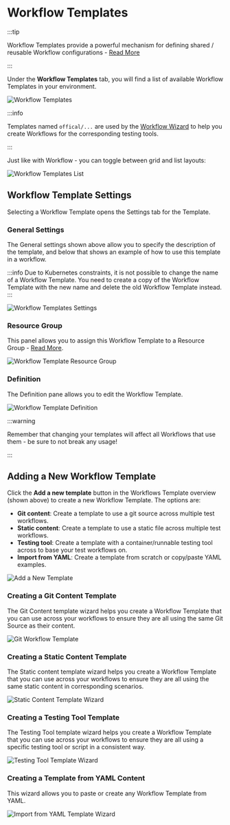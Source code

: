 # Workflow Templates

:::tip

Workflow Templates provide a powerful mechanism for defining shared / reusable Workflow configurations - [Read More](/articles/test-workflow-templates)

:::

Under the **Workflow Templates** tab, you will find a list of available Workflow Templates in your environment.

![Workflow Templates](../img/workflow-templates-072024.png)

:::info

Templates named `offical/...` are used by the [Workflow Wizard](/articles/test-workflows-create-wizard#create-with-wizard) to help 
you create Workflows for the corresponding testing tools.

:::

Just like with Workflow - you can toggle between grid and list layouts:

![Workflow Templates List](../img/workflow-templates-list.png)


## Workflow Template Settings

Selecting a Workflow Template opens the Settings tab for the Template.

### General Settings

The General settings shown above allow you to specify the description of the template, and below that
shows an example of how to use this template in a workflow.

:::info
Due to Kubernetes constraints, it is not possible to change the name of a Workflow Template.
You need to create a copy of the Workflow Template with the new name and delete the old Workflow Template instead.
::: 

![Workflow Templates Settings](../img/workflow-templates-settings.png)

### Resource Group

This panel allows you to assign this Workflow Template to a Resource Group - [Read More](/articles/resource-groups#managing-resources-in-a-resource-group).

![Workflow Template Resource Group](install/workflow-template-resource-group.png)

### Definition

The Definition pane allows you to edit the Workflow Template.

![Workflow Template Definition](../img/workflow-template-definition.png)


:::warning

Remember that changing your templates will affect all Workflows that use them - be sure to not break any usage!

:::

## Adding a New Workflow Template

Click the **Add a new template** button in the Workflows Template overview (shown above) to create a new Workflow Template. 
The options are:

- **Git content**: Create a template to use a git source across multiple test workflows.
- **Static content**: Create a template to use a static file across multiple test workflows.
- **Testing tool**: Create a template with a
container/runnable testing tool across to base your test workflows on.
- **Import from YAML**: Create a template from scratch or copy/paste YAML examples.

![Add a New Template](../img/add-new-workflow-template-072024.png)

### Creating a Git Content Template

The Git Content template wizard helps you create a Workflow Template that you can use across your workflows to ensure
they are all using the same Git Source as their content.

![Git Workflow Template](../img/git-content-template-wizard.png)


### Creating a Static Content Template

The Static content template wizard helps you create a Workflow Template that you can use across your workflows to ensure 
they are all using the same static content in corresponding scenarios.

![Static Content Template Wizard](../img/static-content-template-wizard.png)


### Creating a Testing Tool Template

The Testing Tool template wizard helps you create a Workflow Template that you can use across your workflows to ensure
they are all using a specific testing tool or script in a consistent way.

![Testing Tool Template Wizard](../img/testing-tool-template-wizard.png)


### Creating a Template from YAML Content 

This wizard allows you to paste or create any Workflow Template from YAML.

![Import from YAML Template Wizard](../img/import-from-yaml-template-wizard.png)

